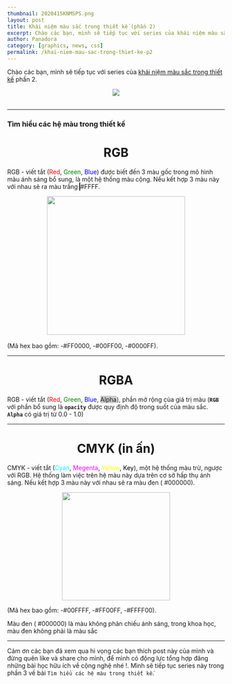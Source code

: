 ```yaml
---
thumbnail: 2020415KNMSPS.png
layout: post
title: Khái niệm màu sắc trong thiết kế (phần 2)
excerpt: Chào các bạn, mình sẽ tiếp tục với series của khái niệm màu sắc trong thiết kế phần 2.
author: Panadora
category: [graphics, news, css]
permalink: /khai-niem-mau-sac-trong-thiet-ke-p2
---
```


Chào các bạn, mình sẽ tiếp tục với series của [khái niệm màu sắc trong thiết kế](https://congnghevacuocsong.tk/khai-niem-mau-sac-trong-thiet-ke-p1) phần 2.

<center><img class="img-thumbnail" src="{{baseurl}}/image/2020415KNMS.png"></center>

<br>
<hr>

<h3 style="font-weight: bold;">Tìm hiểu các hệ màu trong thiết kế</h3>
<h1 style="text-align: center;">RGB</h1>

RGB - viết tắt (<label style="color: red;">Red</label>, <label style="color: green;">Green</label>, <label style="color: blue;">Blue</label>) được biết đến 3 màu gốc trong mô hình màu ánh sáng bổ sung, là một hệ thống màu cộng. Nếu kết hợp 3 màu này với nhau sẽ ra màu trắng <canvas width="10" height="10" style="background: #fff; border: 1px solid #000;"></canvas> #FFFF.

<center><img class="img-thumbnail" width="320" height="320" src="{{baseurl}}/image/2020415RGB.png"></center>
<br>
(Mã hex bao gồm: <canvas width="12" height="12" style="background: #FF0000;"></canvas>-#FF0000, <canvas width="12" height="12" style="background: #00FF00;"></canvas>-#00FF00, <canvas width="12" height="12" style="background: #0000FF;"></canvas>-#0000FF).
<hr>
<h1 style="text-align: center;">RGBA</h1>

RGB - viết tắt (<label style="color: red;">Red</label>, <label style="color: green;">Green</label>, <label style="color: blue;">Blue</label>, <label style="background-color: rgba(0, 0, 0, 0.2);">Alpha</label>), phần mở rộng của giá trị màu (**`RGB`** với phần bổ sung là **`opacity`** được quy định độ trong suốt của màu sắc. **`Alpha`** có giá trị từ 0.0 - 1.0)

<article>
	<style type="text/css">
		.rgba-color {
			width: 250px;
			height: 250px;
			animation: rgbacolor 5s infinite;
		}
		@keyframes rgbacolor {
			0%   {background: rgba(120, 0, 0, 1.0);}
			25%  {background: rgba(120, 0, 0, 0.8);}
			50%  {background: rgba(120, 0, 0, 0.6);}
			75%  {background: rgba(120, 0, 0, 0.4);}
			100% {background: rgba(120, 0, 0, 0.2);}
		}
	</style>
	<center><canvas class="rgba-color img-thumbnail"></canvas></center>
</article>
<hr>
<h1 style="text-align: center;">CMYK (in ấn)</h1>

CMYK - viết tắt (<label style="color: #00ffff;">Cyan</label>, <label style="color: #FF00FF;">Megenta</label>, <label style="color: #FFFF00;">Yellow</label>, <label style="color: #000;">Key</label>), một hệ thống màu trừ, ngược với RGB. Hệ thống làm việc trên hệ màu này dựa trên cơ sở hấp thụ ánh sáng. Nếu kết hợp 3 màu này với nhau sẽ ra màu đen (<canvas width="12" height="12" style="background-color: #000;"></canvas> #000000).

<center><img width="250" height="250" class="img-thumbnail" src="{{baseurl}}/image/CMYK.png"></center>

(Mã hex bao gồm: <canvas width="12" height="12" style="background-color: #00FFFF;"></canvas>-#00FFFF, <canvas width="12" height="12" style="background-color: #FF00FF;"></canvas>-#FF00FF, <canvas width="12" height="12" style="background-color: #FFFF00;"></canvas>-#FFFF00).

Màu đen (<canvas width="12" height="12" style="background-color: #000000;"></canvas> #000000) là màu không phản chiếu ánh sáng, trong khoa học, màu đen không phải là màu sắc
<hr>

Cảm ơn các bạn đã xem qua hi vọng các bạn thích post này của mình và đừng quên like và share cho mình, để mình có động lực tổng hợp đăng những bài học hữu ích về cộng nghệ nhé !. Mình sẽ tiếp tục series này trong phần 3 về bài `Tìm hiểu các hệ màu trong thiết kế`.

